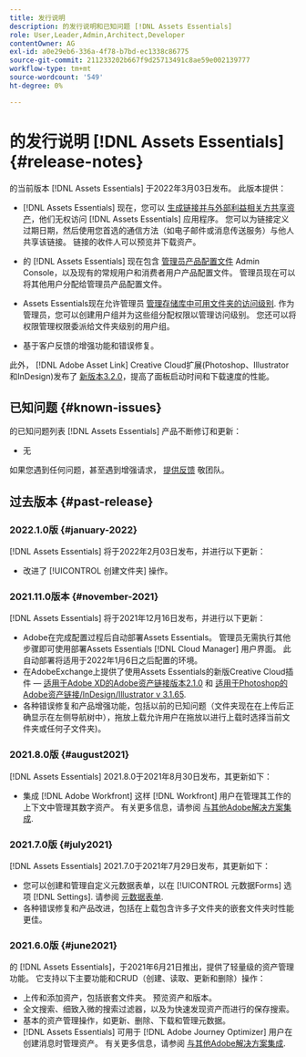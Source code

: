 ```yaml
---
title: 发行说明
description: 的发行说明和已知问题 [!DNL Assets Essentials]
role: User,Leader,Admin,Architect,Developer
contentOwner: AG
exl-id: a0e29eb6-336a-4f78-b7bd-ec1338c86775
source-git-commit: 211233202b667f9d25713491c8ae59e002139777
workflow-type: tm+mt
source-wordcount: '549'
ht-degree: 0%

---
```


# 的发行说明 [!DNL Assets Essentials] {#release-notes}

的当前版本 [!DNL Assets Essentials] 于2022年3月03日发布。 此版本提供：

* [!DNL Assets Essentials] 现在，您可以 [生成链接并与外部利益相关方共享资产](share-links-for-assets.md)，他们无权访问 [!DNL Assets Essentials] 应用程序。 您可以为链接定义过期日期，然后使用您首选的通信方法（如电子邮件或消息传送服务）与他人共享该链接。 链接的收件人可以预览并下载资产。

* 的 [!DNL Assets Essentials] 现在包含 [管理员产品配置文件](deploy-administer.md#add-users-to-essentials) Admin Console，以及现有的常规用户和消费者用户产品配置文件。 管理员现在可以将其他用户分配给管理员产品配置文件。

* Assets Essentials现在允许管理员 [管理存储库中可用文件夹的访问级别](manage-permissions.md). 作为管理员，您可以创建用户组并为这些组分配权限以管理访问级别。 您还可以将权限管理权限委派给文件夹级别的用户组。

* 基于客户反馈的增强功能和错误修复。

此外， [!DNL Adobe Asset Link] Creative Cloud扩展(Photoshop、Illustrator和InDesign)发布了 [新版本3.2.0](https://exchange.adobe.com/creativecloud.details.106875.adobe-asset-link-cep.html)，提高了面板启动时间和下载速度的性能。


## 已知问题 {#known-issues}

的已知问题列表 [!DNL Assets Essentials] 产品不断修订和更新：

* 无

如果您遇到任何问题，甚至遇到增强请求， [提供反馈](#provide-feedback) 敬团队。

## 过去版本 {#past-release}

### 2022.1.0版 {#january-2022}

[!DNL Assets Essentials] 将于2022年2月03日发布，并进行以下更新：

* 改进了 [!UICONTROL 创建文件夹] 操作。 <!-- CQ-4338818 -->

### 2021.11.0版本 {#november-2021}

[!DNL Assets Essentials] 将于2021年12月16日发布，并进行以下更新：

* Adobe在完成配置过程后自动部署Assets Essentials。 管理员无需执行其他步骤即可使用部署Assets Essentials [!DNL Cloud Manager] 用户界面。 此自动部署将适用于2022年1月6日之后配置的环境。
* 在AdobeExchange上提供了使用Assets Essentials的新版Creative Cloud插件 —  [适用于Adobe XD的Adobe资产链接版本2.1.0](https://exchange.adobe.com/creativecloud/plugindetails.html/app/cc/61d229b9) 和 [适用于Photoshop的Adobe资产链接/InDesign/Illustrator v 3.1.65](https://exchange.adobe.com/creativecloud.details.106875.adobe-asset-link-cep.html).
* 各种错误修复和产品增强功能，包括以前的已知问题（文件夹现在在上传后正确显示在左侧导航树中）<!-- CQ-4337638 -->，拖放上载允许用户在拖放以进行上载时选择当前文件夹或任何子文件夹<!-- CQ-4327753 -->)。

### 2021.8.0版 {#august2021}

[!DNL Assets Essentials] 2021.8.0于2021年8月30日发布，其更新如下：

* 集成 [!DNL Adobe Workfront] 这样 [!DNL Workfront] 用户在管理其工作的上下文中管理其数字资产。 有关更多信息，请参阅 [与其他Adobe解决方案集成](/help/integration.md).

### 2021.7.0版 {#july2021}

[!DNL Assets Essentials] 2021.7.0于2021年7月29日发布，其更新如下：

* 您可以创建和管理自定义元数据表单，以在 [!UICONTROL 元数据Forms] 选项 [!DNL Settings]. 请参阅 [元数据表单](metadata.md#metadata-forms).
* 各种错误修复和产品改进，包括在上载包含许多子文件夹的嵌套文件夹时性能更佳。

### 2021.6.0版 {#june2021}

的 [!DNL Assets Essentials]，于2021年6月21日推出，提供了轻量级的资产管理功能。 它支持以下主要功能和CRUD（创建、读取、更新和删除）操作：

* 上传和添加资产，包括嵌套文件夹。 预览资产和版本。
* 全文搜索、细致入微的搜索过滤器，以及为快速发现资产而进行的保存搜索。
* 基本的资产管理操作，如更新、删除、下载和管理元数据。
* [!DNL Assets Essentials] 可用于 [!DNL Adobe Journey Optimizer] 用户在创建消息时管理资产。 有关更多信息，请参阅 [与其他Adobe解决方案集成](/help/integration.md).
